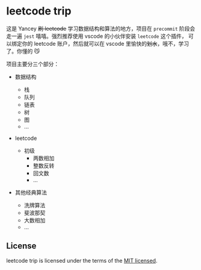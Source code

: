# leetcode trip

这是 Yancey ~~刷 leetcode~~ 学习数据结构和算法的地方，项目在 `precommit` 阶段会走一遍 `jest` 嘻嘻。强烈推荐使用 vscode 的小伙伴安装 `leetcode` 这个插件，
可以绑定你的 leetcode 账户，然后就可以在 vscode 里愉快的~~划水~~，哦不，学习了。你懂的 😼

项目主要分三个部分：

- 数据结构

  - 栈
  - 队列
  - 链表
  - 树
  - 图
  - ...

- leetcode

  - 初级
    - 两数相加
    - 整数反转
    - 回文数
    - ...

- 其他经典算法

  - 洗牌算法
  - 斐波那契
  - 大数相加
  - ...

## License

leetcode trip is licensed under the terms of the [MIT licensed](https://opensource.org/licenses/MIT).
